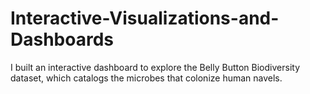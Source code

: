 # Interactive-Visualizations-and-Dashboards
I built an interactive dashboard to explore the Belly Button Biodiversity dataset, which catalogs the microbes that colonize human navels.
